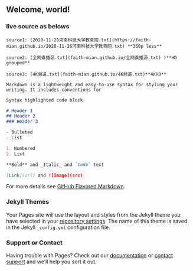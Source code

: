 ## Welcome, world!




### live source as belows
```
source1: [2020-11-26河南科技大学教育网.txt](https://faith-mian.github.io/2020-11-26河南科技大学教育网.txt) **360p less**

source2: [全网直播源.txt](faith-mian.github.io/全网直播源.txt) )**HD grouped**

source3: [4K频道.txt](faith-mian.github.io/4K频道.txt)**4KHD**

Markdown is a lightweight and easy-to-use syntax for styling your writing. It includes conventions for
```

```markdown
Syntax highlighted code block

# Header 1
## Header 2
### Header 3

- Bulleted
- List

1. Numbered
2. List

**Bold** and _Italic_ and `Code` text

[Link](url) and ![Image](src)
```




For more details see [GitHub Flavored Markdown](https://guides.github.com/features/mastering-markdown/).

### Jekyll Themes

Your Pages site will use the layout and styles from the Jekyll theme you have selected in your [repository settings](https://github.com/Faith-Mian/faithmian.github.io/settings). The name of this theme is saved in the Jekyll `_config.yml` configuration file.

### Support or Contact

Having trouble with Pages? Check out our [documentation](https://docs.github.com/categories/github-pages-basics/) or [contact support](https://github.com/contact) and we’ll help you sort it out.
